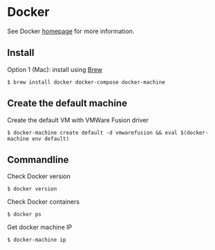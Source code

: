 # Docker

See Docker [homepage](https://www.docker.com/) for more information.

## Install

Option 1 (Mac): install using [Brew](brew.md)

```
$ brew install docker docker-compose docker-machine
```

## Create the default machine

Create the default VM with VMWare Fusion driver

```
$ docker-machine create default -d vmwarefusion && eval $(docker-machine env default)
```

## Commandline

Check Docker version

```
$ docker version
```

Check Docker containers

```
$ docker ps
```

Get docker machine IP

```
$ docker-machine ip
```
